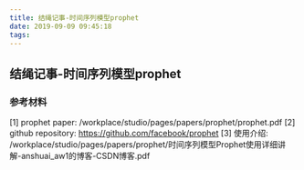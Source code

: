 ```yaml
---
title: 结绳记事-时间序列模型prophet
date: 2019-09-09 09:45:18
tags:
---
```


## 结绳记事-时间序列模型prophet


### 参考材料
[1] prophet paper: /workplace/studio/pages/papers/prophet/prophet.pdf
[2] github repository: https://github.com/facebook/prophet
[3] 使用介绍: /workplace/studio/pages/papers/prophet/时间序列模型Prophet使用详细讲解-anshuai_aw1的博客-CSDN博客.pdf